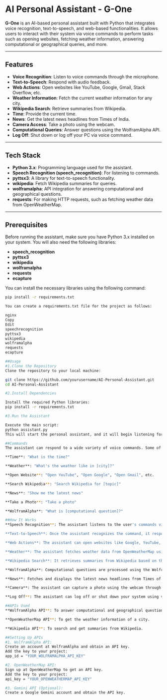 # AI Personal Assistant - G-One

**G-One** is an AI-based personal assistant built with Python that integrates voice recognition, text-to-speech, and web-based functionalities. It allows users to interact with their system via voice commands to perform tasks such as opening websites, fetching weather information, answering computational or geographical queries, and more.

---

## Features

- **Voice Recognition**: Listen to voice commands through the microphone.
- **Text-to-Speech**: Respond with audio feedback.
- **Web Actions**: Open websites like YouTube, Google, Gmail, Stack Overflow, etc.
- **Weather Information**: Fetch the current weather information for any city.
- **Wikipedia Search**: Retrieve summaries from Wikipedia.
- **Time**: Provide the current time.
- **News**: Get the latest news headlines from Times of India.
- **Camera Access**: Take a photo using the webcam.
- **Computational Queries**: Answer questions using the WolframAlpha API.
- **Log Off**: Shut down or log off your PC via voice command.

---

## Tech Stack

- **Python 3.x**: Programming language used for the assistant.
- **Speech Recognition (speech_recognition)**: For listening to commands.
- **pyttsx3**: A library for text-to-speech functionality.
- **wikipedia**: Fetch Wikipedia summaries for queries.
- **wolframalpha**: API integration for answering computational and geographical questions.
- **requests**: For making HTTP requests, such as fetching weather data from OpenWeatherMap.

---

## Prerequisites

Before running the assistant, make sure you have Python 3.x installed on your system. You will also need the following libraries:

- **speech_recognition**
- **pyttsx3**
- **wikipedia**
- **wolframalpha**
- **requests**
- **ecapture**

You can install the necessary libraries using the following command:

```bash
pip install -r requirements.txt

You can create a requirements.txt file for the project as follows:

nginx
Copy
Edit
speechrecognition
pyttsx3
wikipedia
wolframalpha
requests
ecapture

##Usage
#1.Clone the Repository
Clone the repository to your local machine:

git clone https://github.com/yourusername/AI-Personal-Assistant.git
cd AI-Personal-Assistant

#2.Install Dependencies

Install the required Python libraries:
pip install -r requirements.txt

#3.Run the Assistant

Execute the main script:
python assistant.py
This will start the personal assistant, and it will begin listening for voice commands.

##Commands
The assistant can respond to a wide variety of voice commands. Some of the supported commands include:

**Time**: "What is the time?"

**Weather**: "What's the weather like in [city]?"

**Open Website**: "Open YouTube", "Open Google", "Open Gmail", etc.

**Search Wikipedia**: "Search Wikipedia for [topic]"

**News**: "Show me the latest news"

**Take a Photo**: "Take a photo"

**WolframAlpha**: "What is [computational question]?"

##How It Works
**Speech Recognition**: The assistant listens to the user's commands via the microphone using the speech_recognition library.

**Text-to-Speech**: Once the assistant recognizes the command, it responds using the pyttsx3 library, converting text into speech.

**Web Actions**: The assistant can open websites like Google, YouTube, and Gmail by recognizing commands like "open Google" or "open YouTube".

**Weather**: The assistant fetches weather data from OpenWeatherMap using the OpenWeather API, based on the city name provided by the user.

**Wikipedia Search**: It retrieves summaries from Wikipedia based on the user's voice command.

**WolframAlpha**: Computational questions are processed using the WolframAlpha API.

**News**: Fetches and displays the latest news headlines from Times of India.

**Camera**: The assistant can capture a photo using the webcam through the ecapture library.

**Log Off**: The assistant can log off or shut down your system using voice commands like "log off" or "sign out".

##APIs Used
**WolframAlpha API**: To answer computational and geographical questions.

**OpenWeatherMap API**: To get the weather information of a city.

**Wikipedia API**: To search and get summaries from Wikipedia.

##Setting Up APIs
#1. WolframAlpha API:
Create an account at WolframAlpha and obtain an API key.
Add the key to your project:
app_id = "YOUR_WOLFRAMALPHA_API_KEY"

#2. OpenWeatherMap API:
Sign up at OpenWeatherMap to get an API key.
Add the key to your project:
api_key = "YOUR_OPENWEATHERMAP_API_KEY"

#3. Gemini API (Optional):
Create a Google Gemini account and obtain the API key.


